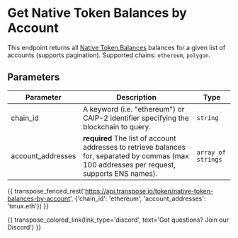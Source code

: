# Get Native Token Balances by Account

This endpoint returns all [Native Token Balances](../models/native_token_balance_model.md) balances for a given list of accounts (supports pagination). Supported chains: `ethereum`, `polygon`.

## Parameters
| Parameter     | Description                                                                          | Type     | 
|---------------|--------------------------------------------------------------------------------------|----------|
| chain_id      | A keyword (i.e. "ethereum") or CAIP-2 identifier specifying the blockchain to query. | `string` | 
| account_addresses | **required** The list of account addresses to retrieve balances for, separated by commas (max 100 addresses per request, supports ENS names).    | `array of strings` | 

{{ transpose_fenced_rest('https://api.transpose.io/token/native-token-balances-by-account', {'chain_id': 'ethereum', 'account_addresses': 'tmux.eth'}) }}

{{ transpose_colored_link(link_type='discord', text='Got questions?  Join our Discord') }}
